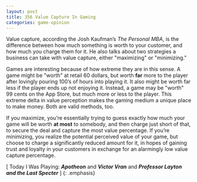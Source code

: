 ```yaml
---
layout: post
title: 356 Value Capture In Gaming
categories: game-opinion
---
```

Value capture, according the Josh Kaufman’s *The Personal MBA*, is the difference between how much something is worth to your customer, and how much you charge them for it.  He also talks about two strategies a business can take with value capture, either "maximizing" or "minimizing."

Games are interesting because of how extreme they are in this sense.  A game might be "worth" at retail 60 dollars, but worth **far** more to the player after lovingly pouring 100’s of hours into playing it.  It also might be worth far less if the player ends up not enjoying it.  Instead, a game may be "worth" 99 cents on the App Store, but much more or less to the player.  This extreme delta in value perception makes the gaming medium a unique place to make money.  Both are valid methods, too.

If you maximize, you’re essentially trying to guess exactly how much your game will be worth **at most** to somebody, and then charge just short of that, to secure the deal and capture the most value percentage.  If you’re minimizing, you realize the potential perceived value of your game, but choose to charge a significantly reduced amount for it, in hopes of gaining trust and loyalty in your customers in exchange for an alarmingly low value capture percentage.

[ Today I Was Playing: ***Apotheon*** and ***Victor Vran*** and ***Professor Layton and the Last Specter*** ]
{: .emphasis}